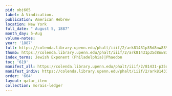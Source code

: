 ```yaml
---
pid: obj605
label: A Vindication.
publication: American Hebrew
location: New York
full_date: " August 5, 1887"
month_day: 5-Aug
volume-notes:
year: '1887'
full: https://colenda.library.upenn.edu/phalt/iiif/2/ark81431p35d8nw83%2FSHA256E-s6937676--8d90dbb77e71c9468d45e62cf023209cd3a057e145ed2882e4e59e43e02bd49c.jpeg/full/3500,/0/default.jpg
thumb: https://colenda.library.upenn.edu/phalt/iiif/2/ark81431p35d8nw83%2FSHA256E-s6937676--8d90dbb77e71c9468d45e62cf023209cd3a057e145ed2882e4e59e43e02bd49c.jpeg/full/!200,200/0/default.jpg
index_terms: Jewish Exponent (Philadelphia)|Phaedon
toc: '619'
manifest_all: https://colenda.library.upenn.edu/phalt/iiif/2/81431-p35d8nw83/manifest
manifest_indiv: https://colenda.library.upenn.edu/phalt/iiif/2/ark81431p35d8nw83%2FSHA256E-s6937676--8d90dbb77e71c9468d45e62cf023209cd3a057e145ed2882e4e59e43e02bd49c.jpeg
order: '604'
layout: qatar_item
collection: morais-ledger
---
```

